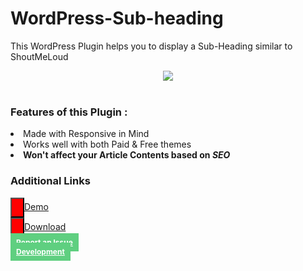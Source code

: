 # WordPress-Sub-heading
This WordPress Plugin helps you to display a Sub-Heading similar to ShoutMeLoud
<br>
<center><img src="https://github.com/the-mcnaveen/WordPress-Sub-heading/blob/master/Screenshot%20from%202016-09-17%2023:36:06.png?raw=true"></center>
<br>
<h3>Features of this Plugin :</h3>
<li> Made with Responsive in Mind</li>
<li> Works well with both Paid & Free themes</li>
<li><b>Won't affect your Article Contents based on <i>SEO</i></b></li>

<h3>Additional Links</h3>
<a href="http://bit.ly/2cuO8Bn" target="_blank"><input type="button" id="button" style="
    font-weight: bold;
    padding: 7px 9px;    
    background-color: Red;   
    color: #fff !important;
    font-size: 12px;
    font-family: "Helvetica Neue",Helvetica,Arial,sans-serif;
    cursor: pointer;
    text-decoration: none;
    text-shadow: 0 1px 0px rgba(0,0,0,0.15);
    border-width: 1px 1px 3px !important;
    border-style: solid;
    border-color: #3ac162;
    white-space: nowrap;
    overflow: hidden;
    text-overflow: ellipsis;
    display: -moz-inline-stack;
    display: inline-block;
    vertical-align: middle;
    zoom: 1;
    border-radius: 3px;
    box-sizing: border-box;
    box-shadow: 0 -1px 0 rgba(255,255,255,0.1) inset;" class="button">Demo</a>
<br>
<a href="http://bit.ly/2cOwH1T"><input type="button" id="button" style="
    font-weight: bold;
    padding: 7px 9px;    
    background-color: Red;   
    color: #fff !important;
    font-size: 12px;
    font-family: "Helvetica Neue",Helvetica,Arial,sans-serif;
    cursor: pointer;
    text-decoration: none;
    text-shadow: 0 1px 0px rgba(0,0,0,0.15);
    border-width: 1px 1px 3px !important;
    border-style: solid;
    border-color: #3ac162;
    white-space: nowrap;
    overflow: hidden;
    text-overflow: ellipsis;
    display: -moz-inline-stack;
    display: inline-block;
    vertical-align: middle;
    zoom: 1;
    border-radius: 3px;
    box-sizing: border-box;
    box-shadow: 0 -1px 0 rgba(255,255,255,0.1) inset;" class="button">Download</a>
<br>
<a href="http://bit.ly/2cFydkX"  id="button" style="
    font-weight: bold;
    padding: 7px 9px;    
    background-color: #5fcf80;   
    color: #fff !important;
    font-size: 12px;
    font-family: "Helvetica Neue",Helvetica,Arial,sans-serif;
    cursor: pointer;
    text-decoration: none;
    text-shadow: 0 1px 0px rgba(0,0,0,0.15);
    border-width: 1px 1px 3px !important;
    border-style: solid;
    border-color: #3ac162;
    white-space: nowrap;
    overflow: hidden;
    text-overflow: ellipsis;
    display: -moz-inline-stack;
    display: inline-block;
    vertical-align: middle;
    zoom: 1;
    border-radius: 3px;
    box-sizing: border-box;
    box-shadow: 0 -1px 0 rgba(255,255,255,0.1) inset;" class="button">Report an Issue</a>
    <br>
 <a href="http://bit.ly/2cgUWWW"  id="button" style="
    font-weight: bold;
    padding: 7px 9px;    
    background-color: #5fcf80;   
    color: #fff !important;
    font-size: 12px;
    font-family: "Helvetica Neue",Helvetica,Arial,sans-serif;
    cursor: pointer;
    text-decoration: none;
    text-shadow: 0 1px 0px rgba(0,0,0,0.15);
    border-width: 1px 1px 3px !important;
    border-style: solid;
    border-color: #3ac162;
    white-space: nowrap;
    overflow: hidden;
    text-overflow: ellipsis;
    display: -moz-inline-stack;
    display: inline-block;
    vertical-align: middle;
    zoom: 1;
    border-radius: 3px;
    box-sizing: border-box;
    box-shadow: 0 -1px 0 rgba(255,255,255,0.1) inset;" class="button">Development</a>
